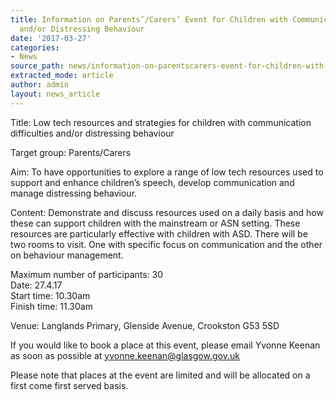 ```yaml
---
title: Information on Parents’/Carers’ Event for Children with Communication Difficulties
  and/or Distressing Behaviour
date: '2017-03-27'
categories:
- News
source_path: news/information-on-parentscarers-event-for-children-with-communication-difficulties-andor-distressing-behaviour/index.html
extracted_mode: article
author: admin
layout: news_article
---
```

Title: Low tech resources and strategies for children with communication difficulties and/or distressing behaviour

Target group: Parents/Carers

Aim: To have opportunities to explore a range of low tech resources used to support and enhance children’s speech, develop communication and manage distressing behaviour.

Content: Demonstrate and discuss resources used on a daily basis and how these can support children with the mainstream or ASN setting. These resources are particularly effective with children with ASD. There will be two rooms to visit. One with specific focus on communication and the other on behaviour management.

Maximum number of participants: 30  
Date: 27.4.17  
Start time: 10.30am  
Finish time: 11.30am

Venue: Langlands Primary, Glenside Avenue, Crookston G53 5SD

If you would like to book a place at this event, please email Yvonne Keenan as soon as possible at yvonne.keenan@glasgow.gov.uk

Please note that places at the event are limited and will be allocated on a first come first served basis.
